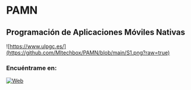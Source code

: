 # PAMN
## Programación de Aplicaciones Móviles Nativas 

![https://www.ulpgc.es/](https://github.com/Mltechbox/PAMN/blob/main/S1.png?raw=true)

### Encuéntrame en:

[![Web](https://img.shields.io/badge/ULPGC.es-14a1f0?style=for-the-badge&logo=dev.to&logoColor=white&labelColor=101010)](https://www.ulpgc.es/)
